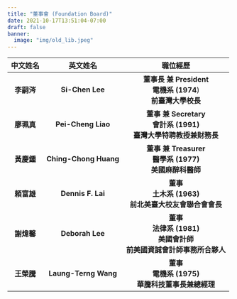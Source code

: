 ```yaml
---
title: "董事會 (Foundation Board)"
date: 2021-10-17T13:51:04-07:00
draft: false
banner:
  image: "img/old_lib.jpeg"
---
```


| **中文姓名** | **英文姓名** | **職位經歷** |
| :-: | :-: | :-: |
| **李嗣涔** | **Si-Chen Lee** | **董事長 兼 President** <br /> **電機系 (1974**) <br /> **前臺灣大學校長** |
| **廖珮真** | **Pei-Cheng Liao** | **董事 兼 Secretary** <br /> **會計系 (1991)** <br /> **臺灣大學特聘教授兼財務長** |
| **黃慶鍾** | **Ching-Chong Huang** | **董事 兼 Treasurer** <br /> **醫學系 (1977)** <br /> **美國麻醉科醫師** |
| **頼富雄** | **Dennis F. Lai** | **董事** <br /> **土木系 (1963)** <br /> **前北美臺大校友會聯合會會長** |
| **謝煒馨** | **Deborah Lee** | **董事** <br /> **法律系 (1981)** <br /> **美國會計師<br />前美國資誠會計師事務所合夥人** |
| **王榮騰** | **Laung-Terng Wang** | **董事** <br /> **電機系 (1975)** <br /> **華騰科技董事長兼總經理** |
